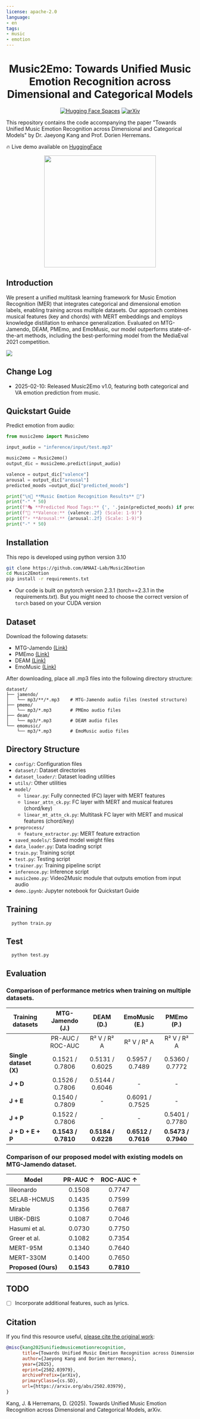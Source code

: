 ```yaml
---
license: apache-2.0
language:
- en
tags:
- music
- emotion
---
```



<div align="center">

# Music2Emo: Towards Unified Music Emotion Recognition across Dimensional and Categorical Models

[![Hugging Face Spaces](https://img.shields.io/badge/%F0%9F%A4%97%20Hugging%20Face-Spaces-blue)](https://huggingface.co/spaces/amaai-lab/music2emo)  [![arXiv](https://img.shields.io/badge/arXiv-2311.00968-brightgreen.svg?style=flat-square)](https://arxiv.org/abs/2502.03979)

</div>

This repository contains the code accompanying the paper "Towards Unified Music Emotion Recognition across Dimensional and Categorical Models" by Dr. Jaeyong Kang and Prof. Dorien Herremans.

🔥 Live demo available on [HuggingFace](https://huggingface.co/spaces/amaai-lab/music2emo) 

<div align="center">
  <img src="m2e.png" width="300"/>
</div>

## Introduction

We present a unified multitask learning framework for Music Emotion Recognition (MER) that integrates categorical and dimensional emotion labels, enabling training across multiple datasets. Our approach combines musical features (key and chords) with MERT embeddings and employs knowledge distillation to enhance generalization. Evaluated on MTG-Jamendo, DEAM, PMEmo, and EmoMusic, our model outperforms state-of-the-art methods, including the best-performing model from the MediaEval 2021 competition.

![](framework.png)


## Change Log

- 2025-02-10: Released Music2Emo v1.0, featuring both categorical and VA emotion prediction from music.

## Quickstart Guide


Predict emotion from audio:

```python
from music2emo import Music2emo

input_audio = "inference/input/test.mp3"

music2emo = Music2emo()
output_dic = music2emo.predict(input_audio)

valence = output_dic["valence"]
arousal = output_dic["arousal"]
predicted_moods =output_dic["predicted_moods"]

print("\n🎵 **Music Emotion Recognition Results** 🎵")
print("-" * 50)
print(f"🎭 **Predicted Mood Tags:** {', '.join(predicted_moods) if predicted_moods else 'None'}")
print(f"💖 **Valence:** {valence:.2f} (Scale: 1-9)")
print(f"⚡ **Arousal:** {arousal:.2f} (Scale: 1-9)")
print("-" * 50)

```

## Installation
This repo is developed using python version 3.10

```bash
git clone https://github.com/AMAAI-Lab/Music2Emotion
cd Music2Emotion
pip install -r requirements.txt
```

* Our code is built on pytorch version 2.3.1 (torch==2.3.1 in the requirements.txt). But you might need to choose the correct version of `torch` based on your CUDA version

## Dataset

Download the following datasets:
- MTG-Jamendo [(Link)](https://github.com/MTG/mtg-jamendo-dataset)
- PMEmo [(Link)](https://drive.google.com/drive/folders/1qDk6hZDGVlVXgckjLq9LvXLZ9EgK9gw0)
- DEAM [(Link)](https://cvml.unige.ch/databases/DEAM/)
- EmoMusic [(Link)](https://cvml.unige.ch/databases/emoMusic/)

After downloading, place all .mp3 files into the following directory structure:

```
dataset/
├── jamendo/
│   └── mp3/**/*.mp3    # MTG-Jamendo audio files (nested structure)
├── pmemo/
│   └── mp3/*.mp3       # PMEmo audio files
├── deam/
│   └── mp3/*.mp3       # DEAM audio files
└── emomusic/
    └── mp3/*.mp3       # EmoMusic audio files
```

## Directory Structure

* `config/`: Configuration files
* `dataset/`: Dataset directories
* `dataset_loader/`: Dataset loading utilities
* `utils/`: Other utilities
* `model/`
  * `linear.py`: Fully connected (FC) layer with MERT features
  * `linear_attn_ck.py`: FC layer with MERT and musical features (chord/key)
  * `linear_mt_attn_ck.py`: Multitask FC layer with MERT and musical features (chord/key)
* `preprocess/`
  * `feature_extractor.py`: MERT feature extraction
* `saved_models/`: Saved model weight files
* `data_loader.py`: Data loading script
* `train.py`: Training script
* `test.py`: Testing script
* `trainer.py`: Training pipeline script
* `inference.py`: Inference script
* `music2emo.py`: Video2Music module that outputs emotion from input audio
* `demo.ipynb`: Jupyter notebook for Quickstart Guide

## Training

```shell
  python train.py
```

## Test

```shell
  python test.py
```

## Evaluation

### Comparison of performance metrics when training on multiple datasets.

| **Training datasets**      | **MTG-Jamendo (J.)** | **DEAM (D.)**  | **EmoMusic (E.)** | **PMEmo (P.)**  |
|---------------------------|:-------------------:|:--------------:|:-----------------:|:---------------:|
|                           | PR-AUC / ROC-AUC   | R² V / R² A    | R² V / R² A       | R² V / R² A     |
| **Single dataset (X)**    | 0.1521 / 0.7806    | 0.5131 / 0.6025| 0.5957 / 0.7489   | 0.5360 / 0.7772 |
| **J + D**                 | 0.1526 / 0.7806    | 0.5144 / 0.6046| -                 | -               |
| **J + E**                 | 0.1540 / 0.7809    | -              | 0.6091 / 0.7525   | -               |
| **J + P**                 | 0.1522 / 0.7806    | -              | -                 | 0.5401 / 0.7780 |
| **J + D + E + P**         | **0.1543 / 0.7810** | **0.5184 / 0.6228** | **0.6512 / 0.7616** | **0.5473 / 0.7940** |


### Comparison of our proposed model with existing models on MTG-Jamendo dataset.

| **Model** | **PR-AUC** ↑ | **ROC-AUC** ↑ |
|--------------------|:-----------:|:----------:|
| lileonardo | 0.1508 | 0.7747 |
| SELAB-HCMUS | 0.1435 | 0.7599 |
| Mirable | 0.1356 | 0.7687 |
| UIBK-DBIS | 0.1087 | 0.7046 |
| Hasumi et al. | 0.0730 | 0.7750 |
| Greer et al. | 0.1082 | 0.7354 |
| MERT-95M | 0.1340 | 0.7640 |
| MERT-330M | 0.1400 | 0.7650 |
| **Proposed (Ours)** | **0.1543** | **0.7810** |

## TODO

- [ ] Incorporate additional features, such as lyrics.

## Citation

If you find this resource useful, [please cite the original work](https://doi.org/10.48550/arXiv.2502.03979): 

```bibtex
@misc{kang2025unifiedmusicemotionrecognition,
      title={Towards Unified Music Emotion Recognition across Dimensional and Categorical Models}, 
      author={Jaeyong Kang and Dorien Herremans},
      year={2025},
      eprint={2502.03979},
      archivePrefix={arXiv},
      primaryClass={cs.SD},
      url={https://arxiv.org/abs/2502.03979}, 
}
```

Kang, J. & Herremans, D. (2025). Towards Unified Music Emotion Recognition across Dimensional and Categorical Models, arXiv.



